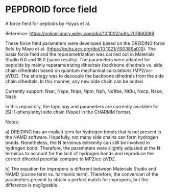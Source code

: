 
# PEPDROID force field

A force field for peptoids by Hoyas et al.

Reference: https://onlinelibrary.wiley.com/doi/10.1002/adts.201800089

These force field parameters were developed based on the DREIDING force field by Mayo et al. (https://pubs.acs.org/doi/10.1021/j100389a010).
The basis force field and the reparametrization was carried out in Materials Studio 6.0 and 18.0 (same results).
The parameters were adapted for peptoids by mainly reparametrizing dihedrals (backbone dihedrals vs. side chain dihedrals) 
based on quantum mechanical calculations (MP2/cc-pVDZ).
The strategy was to decouple the backbone dihedrals from the side chain dihedrals. In this manner, any new side chain can be added.

Currently support: Nsar, Nspe, Nnpr, Npm, Nph, Ns1tbe, NtBu, Nscp, Nsce, Nazb

In this repository, the topology and parameters are currently available for (S)-1-phenylethyl side chain (Nspe) in the CHARMM format.

Notes:

a) DREIDING has an explicit term for hydrogen bonds that is not present in the NAMD software.
Hopefully, not many side chains can form hydrogen bonds.
Nonetheless, the N terminus extremity can still be involved in hydrogen bond. 
Therefore, the parameters were slightly adjusted at the N terminus to account for the lack of hydrogen bonds
and reproduce the correct dihedral potential compare to MP2/cc-pVDZ.

b) The equation for impropers is different between Materials Studio and NAMD (cosine term vs. harmonic term).
Therefore, the conversion of the parameters prevent to obtain a perfect match for impropers, but the difference is negligeable.
